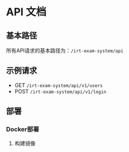 # API 文档

## 基本路径

所有API请求的基本路径为：`/irt-exam-system/api`

## 示例请求

- GET `/irt-exam-system/api/v1/users`
- POST `/irt-exam-system/api/v1/login`

## 部署

### Docker部署

1. 构建镜像 